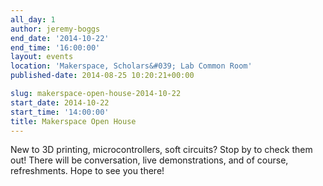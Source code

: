 ```yaml
---
all_day: 1
author: jeremy-boggs
end_date: '2014-10-22'
end_time: '16:00:00'
layout: events
location: 'Makerspace, Scholars&#039; Lab Common Room'
published-date: 2014-08-25 10:20:21+00:00

slug: makerspace-open-house-2014-10-22
start_date: 2014-10-22
start_time: '14:00:00'
title: Makerspace Open House
---
```


New to 3D printing, microcontrollers, soft circuits? Stop by to check them out! There will be conversation, live demonstrations, and of course, refreshments. Hope to see you there!
